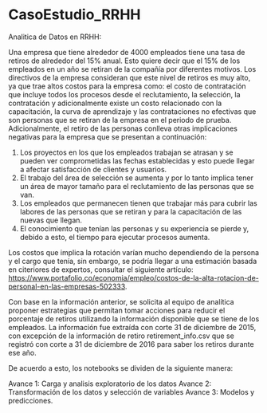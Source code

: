 # CasoEstudio_RRHH
Analitica de Datos en RRHH:

Una empresa que tiene alrededor de 4000 empleados tiene una tasa de retiros de alrededor del 15% anual. Esto quiere decir que el 15% de los empleados en un año se retiran de la compañía por diferentes motivos. Los directivos de la empresa consideran que este nivel de retiros es muy alto, ya que trae altos costos para la empresa como: el costo de contratación que incluye todos los procesos desde el reclutamiento, la selección, la contratación y adicionalmente existe un costo relacionado con la capacitación, la curva de aprendizaje y las contrataciones no efectivas que son personas que se retiran de la empresa en el periodo de prueba. Adicionalmente, el retiro de las personas conlleva otras implicaciones negativas para la empresa que se presentan a continuación:

1.	Los proyectos en los que los empleados trabajan se atrasan y se pueden ver comprometidas las fechas establecidas y esto puede llegar a afectar satisfacción de clientes y usuarios.
2.	El trabajo del área de selección se aumenta y por lo tanto implica tener un área de mayor tamaño para el reclutamiento de las personas que se van.
3.	Los empleados que permanecen tienen que trabajar más para cubrir las labores de las personas que se retiran y para la capacitación de las nuevas que llegan.
4.	El conocimiento que tenían las personas y su experiencia se pierde y, debido a esto, el tiempo para ejecutar procesos aumenta.

Los costos que implica la rotación varían mucho dependiendo de la persona y el cargo que tenía, sin embargo, se podría llegar a una estimación basada en citeriores de expertos, consultar el siguiente artículo: https://www.portafolio.co/economia/empleo/costos-de-la-alta-rotacion-de-personal-en-las-empresas-502333. 

Con base en la información anterior, se solicita al equipo de analítica proponer estrategias que permitan tomar acciones para reducir el porcentaje de retiros utilizando la información disponible que se tiene de los empleados. La información fue extraída con corte 31 de diciembre de 2015, con excepción de la información de retiro retirement_info.csv que se registró con corte a 31 de diciembre de 2016 para saber los retiros durante ese año.

De acuerdo a esto, los notebooks se dividen de la siguiente manera:

Avance 1: Carga y analisis exploratorio de los datos
Avance 2: Transformación de los datos y selección de variables
Avance 3: Modelos y predicciones.
